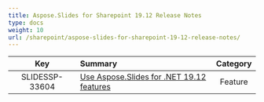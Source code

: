 ```yaml
---
title: Aspose.Slides for Sharepoint 19.12 Release Notes
type: docs
weight: 10
url: /sharepoint/aspose-slides-for-sharepoint-19-12-release-notes/
---
```


|**Key** |**Summary** |**Category** |
| :-: | :- | :-: |
|SLIDESSP-33604|[Use Aspose.Slides for .NET 19.12 features](https://docs.aspose.com/display/slidesnet/Aspose.Slides+for+.NET+19.12+Release+Notes)|Feature|

